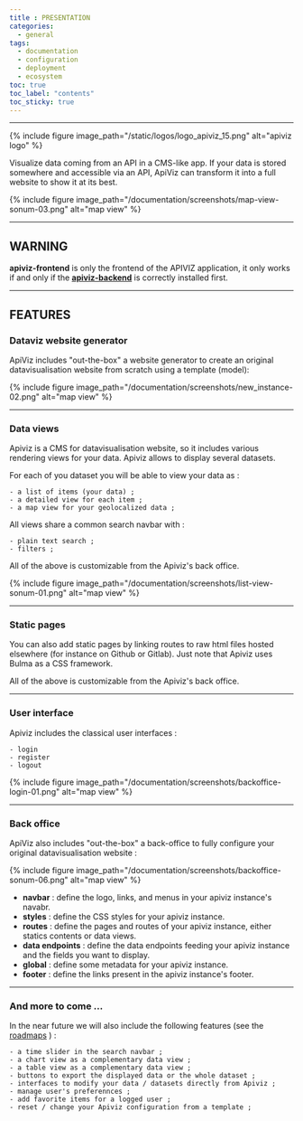 ```yaml
---
title : PRESENTATION
categories:
  - general
tags:
  - documentation
  - configuration
  - deployment
  - ecosystem
toc: true
toc_label: "contents"
toc_sticky: true
---
```


-----

{% include figure image_path="/static/logos/logo_apiviz_15.png" alt="apiviz logo" %}

Visualize data coming from an API in a CMS-like app. 
If your data is stored somewhere and accessible via an API, ApiViz can transform it into a full website to show it at its best. 

{% include figure image_path="/documentation/screenshots/map-view-sonum-03.png" alt="map view" %}

--------

## WARNING 

**apiviz-frontend** is only the frontend of the APIVIZ application, it only works if and only if the **[apiviz-backend](https://github.com/co-demos/apiviz-backend)** is correctly installed first.

---------

## FEATURES 

### Dataviz website generator 

ApiViz includes "out-the-box" a website generator to create an original datavisualisation website from scratch using a template (model): 

{% include figure image_path="/documentation/screenshots/new_instance-02.png" alt="map view" %}


------

### Data views 

Apiviz is a CMS for datavisualisation website, so it includes various rendering views for your data. Apiviz allows to display several datasets.

For each of you dataset you will be able to view your data as :

    - a list of items (your data) ;
    - a detailed view for each item ;
    - a map view for your geolocalized data ;

All views share a common search navbar with :

    - plain text search ; 
    - filters ;

All of the above is customizable from the Apiviz's back office.

{% include figure image_path="/documentation/screenshots/list-view-sonum-01.png" alt="map view" %}

------

### Static pages 

You can also add static pages by linking routes to raw html files hosted elsewhere (for instance on Github or Gitlab). Just note that Apiviz uses Bulma as a CSS framework.

All of the above is customizable from the Apiviz's back office.

------

### User interface

Apiviz includes the classical user interfaces : 

    - login
    - register 
    - logout

{% include figure image_path="/documentation/screenshots/backoffice-login-01.png" alt="map view" %}

------

### Back office

ApiViz also includes "out-the-box" a back-office to fully configure your original datavisualisation website : 

{% include figure image_path="/documentation/screenshots/backoffice-sonum-06.png" alt="map view" %}

  - **navbar** : define the logo, links, and menus in your apiviz instance's navabr. 
  - **styles** : define the CSS styles for your apiviz instance.
  - **routes** : define the pages and routes of your apiviz instance, either statics contents or data views.
  - **data endpoints** : define the data endpoints feeding your apiviz instance and the fields you want to display.
  - **global** : define some metadata for your apiviz instance.
  - **footer** : define the links present in the apiviz instance's footer.


------

### And more to come ...

In the near future we will also include the following features (see the [roadmaps](/dev/roadmaps) ) :

    - a time slider in the search navbar ;
    - a chart view as a complementary data view ; 
    - a table view as a complementary data view ; 
    - buttons to export the displayed data or the whole dataset ;
    - interfaces to modify your data / datasets directly from Apiviz ;
    - manage user's preferennces ; 
    - add favorite items for a logged user ; 
    - reset / change your Apiviz configuration from a template ; 


